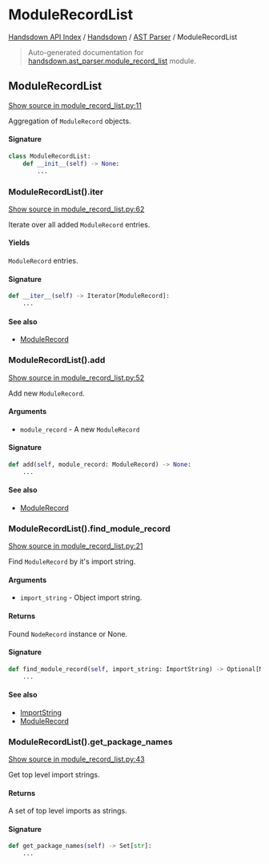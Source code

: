 # ModuleRecordList

[Handsdown API Index](../../README.md#handsdown-api-index) / [Handsdown](../index.md#handsdown) / [AST Parser](./index.md#ast-parser) / ModuleRecordList

> Auto-generated documentation for [handsdown.ast_parser.module_record_list](https://github.com/vemel/handsdown/blob/main/handsdown/ast_parser/module_record_list.py) module.

## ModuleRecordList

[Show source in module_record_list.py:11](https://github.com/vemel/handsdown/blob/main/handsdown/ast_parser/module_record_list.py#L11)

Aggregation of `ModuleRecord` objects.

#### Signature

```python
class ModuleRecordList:
    def __init__(self) -> None:
        ...
```

### ModuleRecordList().__iter__

[Show source in module_record_list.py:62](https://github.com/vemel/handsdown/blob/main/handsdown/ast_parser/module_record_list.py#L62)

Iterate over all added `ModuleRecord` entries.

#### Yields

`ModuleRecord` entries.

#### Signature

```python
def __iter__(self) -> Iterator[ModuleRecord]:
    ...
```

#### See also

- [ModuleRecord](node_records/module_record.md#modulerecord)

### ModuleRecordList().add

[Show source in module_record_list.py:52](https://github.com/vemel/handsdown/blob/main/handsdown/ast_parser/module_record_list.py#L52)

Add new `ModuleRecord`.

#### Arguments

- `module_record` - A new `ModuleRecord`

#### Signature

```python
def add(self, module_record: ModuleRecord) -> None:
    ...
```

#### See also

- [ModuleRecord](node_records/module_record.md#modulerecord)

### ModuleRecordList().find_module_record

[Show source in module_record_list.py:21](https://github.com/vemel/handsdown/blob/main/handsdown/ast_parser/module_record_list.py#L21)

Find `ModuleRecord` by it's import string.

#### Arguments

- `import_string` - Object import string.

#### Returns

Found `NodeRecord` instance or None.

#### Signature

```python
def find_module_record(self, import_string: ImportString) -> Optional[ModuleRecord]:
    ...
```

#### See also

- [ImportString](../utils/import_string.md#importstring)
- [ModuleRecord](node_records/module_record.md#modulerecord)

### ModuleRecordList().get_package_names

[Show source in module_record_list.py:43](https://github.com/vemel/handsdown/blob/main/handsdown/ast_parser/module_record_list.py#L43)

Get top level import strings.

#### Returns

A set of top level imports as strings.

#### Signature

```python
def get_package_names(self) -> Set[str]:
    ...
```
